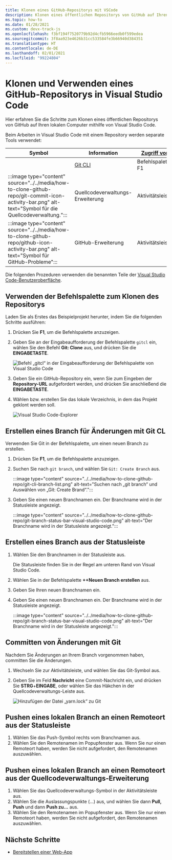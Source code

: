 ```yaml
---
title: Klonen eines GitHub-Repositorys mit VSCode
description: Klonen eines öffentlichen Repositorys von GitHub auf Ihren lokalen Computer mithilfe von Visual Studio Code.
ms.topic: how-to
ms.date: 01/28/2021
ms.custom: devx-track-js
ms.openlocfilehash: f3bf194f7520779b92d4cfb5966eedb0f599edea
ms.sourcegitcommit: 3f8aa923e4626b31cc533584fe3b66940d384351
ms.translationtype: HT
ms.contentlocale: de-DE
ms.lasthandoff: 02/01/2021
ms.locfileid: "99224804"
---
```

# <a name="clone-and-use-a-github-repository-in-visual-studio-code"></a>Klonen und Verwenden eines GitHub-Repositorys in Visual Studio Code

Hier erfahren Sie die Schritte zum Klonen eines öffentlichen Repositorys von GitHub auf Ihren lokalen Computer mithilfe von Visual Studio Code.

Beim Arbeiten in Visual Studio Code mit einem Repository werden separate Tools verwendet:

|Symbol|Information|[Zugriff von](https://code.visualstudio.com/docs/getstarted/userinterface)|
|--|--|--|
|| [Git CLI](https://code.visualstudio.com/docs/getstarted/userinterface#_command-palette)|Befehlspalette: F1|
|:::image type="content" source="../../media/how-to-clone-github-repo/git-commit-icon-activity-bar.png" alt-text="Symbol für die Quellcodeverwaltung.":::|Quellcodeverwaltungs-Erweiterung|Aktivitätsleiste|
|:::image type="content" source="../../media/how-to-clone-github-repo/github-icon-activity-bar.png" alt-text="Symbol für GitHub-Probleme":::|GitHub-Erweiterung|Aktivitätsleiste|

Die folgenden Prozeduren verwenden die benannten Teile der [Visual Studio Code-Benutzeroberfläche](https://code.visualstudio.com/docs/getstarted/userinterface). 

## <a name="use-command-palette-to-clone-repository"></a>Verwenden der Befehlspalette zum Klonen des Repositorys

Laden Sie als Erstes das Beispielprojekt herunter, indem Sie die folgenden Schritte ausführen:

1. Drücken Sie **F1**, um die Befehlspalette anzuzeigen.

1. Geben Sie an der Eingabeaufforderung der Befehlspalette `gitcl` ein, wählen Sie den Befehl **Git: Clone** aus, und drücken Sie die **EINGABETASTE**.

    ![Befehl „gitcl“ in der Eingabeaufforderung der Befehlspalette von Visual Studio Code](../../media/how-to-clone-github-repo/visual-studio-code-git-clone.png)

1. Geben Sie ein GitHub-Repository ein, wenn Sie zum Eingeben der **Repository-URL** aufgefordert werden, und drücken Sie anschließend die **EINGABETASTE**.

1. Wählen bzw. erstellen Sie das lokale Verzeichnis, in dem das Projekt geklont werden soll.

    ![Visual Studio Code-Explorer](../../media/how-to-clone-github-repo/visual-studio-code-explorer.png)

## <a name="create-a-branch-for-changes-with-git-cl"></a>Erstellen eines Branch für Änderungen mit Git CL

Verwenden Sie Git in der Befehlspalette, um einen neuen Branch zu erstellen.

1. Drücken Sie **F1**, um die Befehlspalette anzuzeigen.
1. Suchen Sie nach `git branch`, und wählen Sie `Git: Create Branch` aus.

    :::image type="content" source="../../media/how-to-clone-github-repo/git-cli-branch-list.png" alt-text="Suchen nach „git branch“ und Auswählen von „Git: Create Brand“.":::

1. Geben Sie einen neuen Branchnamen ein. Der Branchname wird in der Statusleiste angezeigt. 

    :::image type="content" source="../../media/how-to-clone-github-repo/git-branch-status-bar-visual-studio-code.png" alt-text="Der Branchname wird in der Statusleiste angezeigt.":::

## <a name="create-a-branch-from-status-bar"></a>Erstellen eines Branch aus der Statusleiste

1. Wählen Sie den Branchnamen in der Statusleiste aus. 

    Die Statusleiste finden Sie in der Regel am unteren Rand von Visual Studio Code. 

1. Wählen Sie in der Befehlspalette **++Neuen Branch erstellen** aus.
1. Geben Sie Ihren neuen Branchnamen ein. 

1. Geben Sie einen neuen Branchnamen ein. Der Branchname wird in der Statusleiste angezeigt. 

    :::image type="content" source="../../media/how-to-clone-github-repo/git-branch-status-bar-visual-studio-code.png" alt-text="Der Branchname wird in der Statusleiste angezeigt.":::

## <a name="commit-changes-with-git"></a>Committen von Änderungen mit Git 

Nachdem Sie Änderungen an Ihrem Branch vorgenommen haben, committen Sie die Änderungen.

1. Wechseln Sie zur Aktivitätsleiste, und wählen Sie das Git-Symbol aus.

1. Geben Sie im Feld **Nachricht** eine Commit-Nachricht ein, und drücken Sie **STRG**+**EINGABE**, oder wählen Sie das Häkchen in der Quellcodeverwaltungs-Leiste aus.

    ![Hinzufügen der Datei „yarn.lock“ zu Git](../../media/how-to-clone-github-repo/visual-studio-code-add-yarn-lock.png)

## <a name="push-a-local-branch-to-remote-from-status-bar"></a>Pushen eines lokalen Branch an einen Remoteort aus der Statusleiste

1. Wählen Sie das Push-Symbol rechts vom Branchnamen aus. 
1. Wählen Sie den Remotenamen im Popupfenster aus. Wenn Sie nur einen Remoteort haben, werden Sie nicht aufgefordert, den Remotenamen auszuwählen. 

## <a name="push-a-local-branch-to-remote-from-the-source-control-extension"></a>Pushen eines lokalen Branch an einen Remoteort aus der Quellcodeverwaltungs-Erweiterung
1. Wählen Sie das Quellcodeverwaltungs-Symbol in der Aktivitätsleiste aus. 
1. Wählen Sie die Auslassungspunkte (...) aus, und wählen Sie dann **Pull, Push** und dann **Push zu...** aus. 
1. Wählen Sie den Remotenamen im Popupfenster aus. Wenn Sie nur einen Remoteort haben, werden Sie nicht aufgefordert, den Remotenamen auszuwählen. 

## <a name="next-steps"></a>Nächste Schritte

* [Bereitstellen einer Web-App](../deploy-web-app.md)
